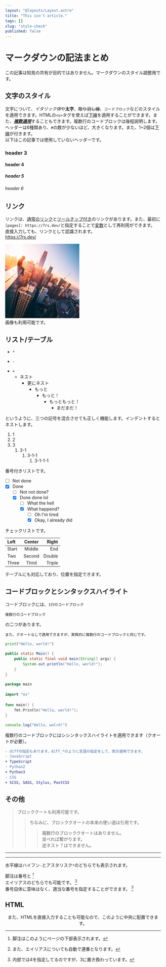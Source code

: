 ```yaml
---
layout: "@layouts/Layout.astro"
title: "This isn't article."
tags: []
slug: "style-check"
published: false
---
```


# マークダウンの記法まとめ  

  この記事は知見の共有が目的ではありません。マークダウンのスタイル調整用です。  


## 文字のスタイル  

  文字について、*イタリック体*や**太字**、~~取り消し線~~、`コードブロック`などのスタイルを適用できます。HTMLの`<u>`タグを使えば<u>下線</u>を適用することができます。また、<u>***複数適用***</u>することもできます。複数行のコードブロックは後程説明します。    
  ヘッダーは6種類あり、`#`の数が少ないほど、大きくなります。また、1~2個は<u>下線</u>が付きます。  
  以下はこの記事では使用していないヘッダーです。  
  ### header 3  
  #### header 4  
  ##### header 5  
  ###### header 6 


[pages]: https://7rs.dev/
## リンク  

  リンクは、[通常のリンク](https://7rs.dev/)と[ツールチップ付き](https://7rs.dev/ "Pages - A website that is low cost and modern.")のリンクがあります。また、最初に`[pages]: https://7rs.dev/`と指定することで[変数][pages]として再利用ができます。    
  直接入力しても、リンクとして認識されます。  
  https://7rs.dev/  

  ![画像](../../assets/avatar.jpg "avatar")  
  画像も利用可能です。  


## リスト/テーブル  

  * `*`  
  - `-`  
  + `+`  
    - ネスト  
      - 更にネスト  
        - もっと  
          - もっと！  
            - もっともっと！  
              - まだまだ！  

  というように、三つの記号を混合させても正しく機能します。インデントするとネストします。  

  1. 1  
  2. 2  
  3. 3  
     1. 3-1  
        1. 3-1-1  
           1. 3-1-1-1  

  番号付きリストです。  

  - [ ] Not done  
  - [x] Done  
    - [ ] Not not done?  
    - [x] Done done lol  
      - [ ] What the hell  
      - [x] What happend?   
        - [ ] Oh I'm tired
        - [x] Okay, I already did    

  チェックリストです。  

  | Left  | Center | Right  |
  | :---- | :----: | -----: |
  | Start | Middle | End    |
  | Two   | Second | Double |
  | Three | Third  | Triple |

  テーブルにも対応しており、位置を指定できます。  


## コードブロックとシンタックスハイライト  

  コードブロックには、`1行のコードブロック`  
  ```
  複数行のコードブロック
  ```  
  の二つがあります。  

    また、クオートなしで適用できますが、実質的に複数行のコードブロックと同じです。  

  ```py
  print("Hello, world!")
  ```  
  ```java
  public static Main() {
      public static final void main(String[] args) {
          System.out.println("Hello, world!");
      }
  }
  ```  
  ```go
  package main

  import "os"

  func main() {
      fmt.Println("Hello, world!");
  }
  ```  
  ```ts
  console.log("Hello, wolrd!")
  ```  

  複数行のコードブロックにはシシンタックスハイライトを適用できます（クオートが必要）。  

  ```diff
  - diffの指定もあります。diff_*のように言語の指定をして、両方適用できます。
  - JavaScript
  + TypeScript
  - Python2
  + Python3
  - CSS
  + SCSS, SASS, Stylus, PostCSS
  ```  


## その他  

  > ブロッククートも利用可能です。  
  > > ちなみに、ブロッククオートの本来の使い道は引用です。  
  > > > 複数行のブロッククオートはありません。  
  > > > 並べれば繋がります。  
  > > 逆ネスト？はできません。  

  ---  
  ***  
  水平線はハイフン`-`とアスタリスク`*`のどちらでも表示されます。  

  脚注は番号と [^1]  
  エイリアスのどちらでも可能です。 [^named-note]  
  番号自体に意味はなく、適当な番号を指定することができます。 [^4]  

  [^1]: 脚注はこのようにページの下部表示されます。  
  [^named-note]: また、エイリアスについても自動で連番となります。  
  [^4]: 内部では4を指定してるのですが、3に置き換わっています。  


## HTML  

  <p align="center">また、HTMLを直接入力することも可能なので、このように中央に配置できます。</p>  
